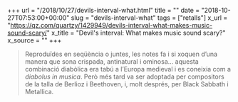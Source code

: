 +++
url = "/2018/10/27/devils-interval-what.html"
title = ""
date = "2018-10-27T07:53:00+00:00"
slug = "devils-interval-what"
tags = ["retalls"]
x_url = "https://qz.com/quartzy/1429949/devils-interval-what-makes-music-sound-scary/"
x_title = "Devil's interval: What makes music sound scary?"
x_source = ""
+++


> Reproduïdes en seqüència o juntes, les notes fa i si xoquen d’una manera que sona crispada, antinatural i ominosa… aquesta combinació diabòlica era tabú a l’Europa medieval i es coneixia com a *diabolus in musica*. Però més tard va ser adoptada per compositors de la talla de Berlioz i Beethoven, i, molt després, per Black Sabbath i Metallica.
